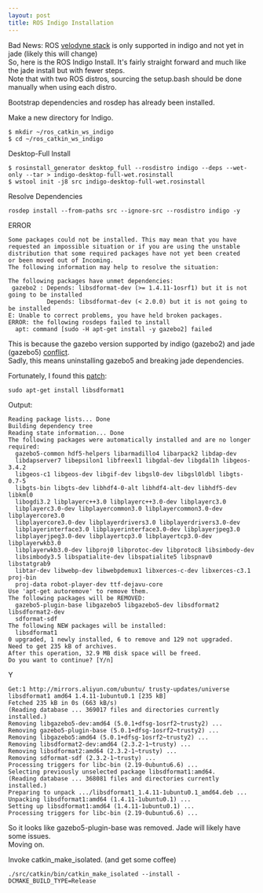 ```yaml
---
layout: post
title: ROS Indigo Installation
---
```


Bad News: ROS [velodyne stack](http://wiki.ros.org/velodyne "ROS") is only supported in indigo and not yet in jade (likely this will change) <br>
So, here is the ROS Indigo Install. It's fairly straight forward and much like the jade install but with fewer steps. <br>
Note that with two ROS distros, sourcing the setup.bash should be done manually when using each distro.

Bootstrap dependencies and rosdep has already been installed.

Make a new directory for Indigo. 

```
$ mkdir ~/ros_catkin_ws_indigo
$ cd ~/ros_catkin_ws_indigo
```

Desktop-Full Install

```
$ rosinstall_generator desktop_full --rosdistro indigo --deps --wet-only --tar > indigo-desktop-full-wet.rosinstall
$ wstool init -j8 src indigo-desktop-full-wet.rosinstall
```

Resolve Dependencies

```
rosdep install --from-paths src --ignore-src --rosdistro indigo -y
```

ERROR

```
Some packages could not be installed. This may mean that you have
requested an impossible situation or if you are using the unstable
distribution that some required packages have not yet been created
or been moved out of Incoming.
The following information may help to resolve the situation:

The following packages have unmet dependencies:
 gazebo2 : Depends: libsdformat-dev (>= 1.4.11-1osrf1) but it is not going to be installed
           Depends: libsdformat-dev (< 2.0.0) but it is not going to be installed
E: Unable to correct problems, you have held broken packages.
ERROR: the following rosdeps failed to install
  apt: command [sudo -H apt-get install -y gazebo2] failed
```

This is because the gazebo version supported by indigo (gazebo2) and jade (gazebo5) [conflict](http://answers.ros.org/question/208334/gazebo-version-collides-between-indigo-and-jade/). <br>
Sadly, this means uninstalling gazebo5 and breaking jade dependencies.

Fortunately, I found this [patch](https://askubuntu.com/questions/551749/ros-wont-install-on-14-04-dependency-hell "See Answers"):

```
sudo apt-get install libsdformat1
```

Output:

```
Reading package lists... Done
Building dependency tree       
Reading state information... Done
The following packages were automatically installed and are no longer required:
  gazebo5-common hdf5-helpers libarmadillo4 libarpack2 libdap-dev
  libdapserver7 libepsilon1 libfreexl1 libgdal-dev libgdal1h libgeos-3.4.2
  libgeos-c1 libgeos-dev libgif-dev libgsl0-dev libgsl0ldbl libgts-0.7-5
  libgts-bin libgts-dev libhdf4-0-alt libhdf4-alt-dev libhdf5-dev libkml0
  libogdi3.2 libplayerc++3.0 libplayerc++3.0-dev libplayerc3.0
  libplayerc3.0-dev libplayercommon3.0 libplayercommon3.0-dev libplayercore3.0
  libplayercore3.0-dev libplayerdrivers3.0 libplayerdrivers3.0-dev
  libplayerinterface3.0 libplayerinterface3.0-dev libplayerjpeg3.0
  libplayerjpeg3.0-dev libplayertcp3.0 libplayertcp3.0-dev libplayerwkb3.0
  libplayerwkb3.0-dev libproj0 libprotoc-dev libprotoc8 libsimbody-dev
  libsimbody3.5 libspatialite-dev libspatialite5 libspnav0 libstatgrab9
  libtar-dev libwebp-dev libwebpdemux1 libxerces-c-dev libxerces-c3.1 proj-bin
  proj-data robot-player-dev ttf-dejavu-core
Use 'apt-get autoremove' to remove them.
The following packages will be REMOVED:
  gazebo5-plugin-base libgazebo5 libgazebo5-dev libsdformat2 libsdformat2-dev
  sdformat-sdf
The following NEW packages will be installed:
  libsdformat1
0 upgraded, 1 newly installed, 6 to remove and 129 not upgraded.
Need to get 235 kB of archives.
After this operation, 32.9 MB disk space will be freed.
Do you want to continue? [Y/n]
```

Y

```
Get:1 http://mirrors.aliyun.com/ubuntu/ trusty-updates/universe libsdformat1 amd64 1.4.11-1ubuntu0.1 [235 kB]
Fetched 235 kB in 0s (663 kB/s)      
(Reading database ... 369017 files and directories currently installed.)
Removing libgazebo5-dev:amd64 (5.0.1+dfsg-1osrf2~trusty2) ...
Removing gazebo5-plugin-base (5.0.1+dfsg-1osrf2~trusty2) ...
Removing libgazebo5:amd64 (5.0.1+dfsg-1osrf2~trusty2) ...
Removing libsdformat2-dev:amd64 (2.3.2-1~trusty) ...
Removing libsdformat2:amd64 (2.3.2-1~trusty) ...
Removing sdformat-sdf (2.3.2-1~trusty) ...
Processing triggers for libc-bin (2.19-0ubuntu6.6) ...
Selecting previously unselected package libsdformat1:amd64.
(Reading database ... 368081 files and directories currently installed.)
Preparing to unpack .../libsdformat1_1.4.11-1ubuntu0.1_amd64.deb ...
Unpacking libsdformat1:amd64 (1.4.11-1ubuntu0.1) ...
Setting up libsdformat1:amd64 (1.4.11-1ubuntu0.1) ...
Processing triggers for libc-bin (2.19-0ubuntu6.6) ...
```

So it looks like gazebo5-plugin-base was removed. Jade will likely have some issues. <br>
Moving on.

Invoke catkin\_make\_isolated. (and get some coffee)

```
./src/catkin/bin/catkin_make_isolated --install -DCMAKE_BUILD_TYPE=Release
```



